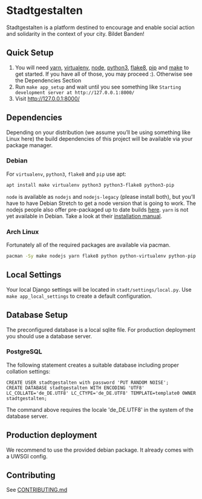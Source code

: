# Stadtgestalten

Stadtgestalten is a platform destined to encourage and enable social action and solidarity in the context of your city. Bildet Banden!

## Quick Setup

1. You will need [yarn](https://yarnpkg.com/lang/en/), [virtualenv](https://virtualenv.pypa.io/en/stable/), [node](https://nodejs.org/en/), [python3](https://www.python.org/), [flake8](http://flake8.pycqa.org/en/latest/), [pip](https://pip.pypa.io/en/stable/) and [make](https://www.gnu.org/software/make/) to get started. If you have all of those, you may proceed :). Otherwise see the Dependencies Section
2. Run `make app_setup` and wait until you see something like `Starting development server at http://127.0.0.1:8000/`
3. Visit http://127.0.0.1:8000/

## Dependencies

Depending on your distribution (we assume you’ll be using something like Linux here) the build dependencies of this project will be available via your package manager.

### Debian
For `virtualenv`, `python3`, `flake8` and `pip` use apt:
```sh
apt install make virtualenv python3 python3-flake8 python3-pip
```
`node` is available as `nodejs` and `nodejs-legacy` (please install both), but you’ll have to have Debian Stretch to get a node version that is going to work. The nodejs people also offer pre-packaged up to date builds [here](https://nodejs.org/en/download/package-manager/#debian-and-ubuntu-based-linux-distributions).
`yarn` is not yet available in Debian. Take a look at their [installation manual](https://yarnpkg.com/en/docs/install).

### Arch Linux
Fortunately all of the required packages are available via pacman.
```sh
pacman -Sy make nodejs yarn flake8 python python-virtualenv python-pip 
```


## Local Settings

Your local Django settings will be located in `stadt/settings/local.py`. Use `make app_local_settings` to create a default configuration. 


## Database Setup

The preconfigured database is a local sqlite file.
For production deployment you should use a database server.

### PostgreSQL

The following statement creates a suitable database including proper collation settings:

    CREATE USER stadtgestalten with password 'PUT RANDOM NOISE';
    CREATE DATABASE stadtgestalten WITH ENCODING 'UTF8' LC_COLLATE='de_DE.UTF8' LC_CTYPE='de_DE.UTF8' TEMPLATE=template0 OWNER stadtgestalten;

The command above requires the locale 'de_DE.UTF8' in the system of the database server.


## Production deployment

We recommend to use the provided debian package. It already comes with a UWSGI config.

## Contributing

See [CONTRIBUTING.md](./CONTRIBUTING.md)

